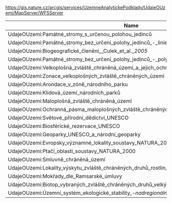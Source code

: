 https://gis.nature.cz/arcgis/services/UzemneAnalytickePodklady/UdajeOUzemi/MapServer/WFSServer

|Name|Title|Abstract|
|--|--|--|
|UdajeOUzemi:Památné_stromy_s_určenou_polohou_jedinců|Památné_stromy_s_určenou_polohou_jedinců||
|UdajeOUzemi:Památné_stromy_bez_určení_polohy_jedinců_-_linie|Památné_stromy_bez_určení_polohy_jedinců_-_linie||
|UdajeOUzemi:Biogeografické_členění__Culek_et_al.__2005_|Biogeografické_členění__Culek_et_al.__2005_||
|UdajeOUzemi:Památné_stromy_bez_určení_polohy_jedinců_-_polygony|Památné_stromy_bez_určení_polohy_jedinců_-_polygony||
|UdajeOUzemi:Velkoplošná_zvláště_chráněná_území_a_jejich_ochranná_pásma|Velkoplošná_zvláště_chráněná_území_a_jejich_ochranná_pásma||
|UdajeOUzemi:Zonace_velkoplošných_zvláště_chráněných_území|Zonace_velkoplošných_zvláště_chráněných_území||
|UdajeOUzemi:Arondace_v_zóně_národního_parku|Arondace_v_zóně_národního_parku||
|UdajeOUzemi:Klidová_území_národních_parků|Klidová_území_národních_parků||
|UdajeOUzemi:Maloplošná_zvláště_chráněná_území|Maloplošná_zvláště_chráněná_území||
|UdajeOUzemi:Ochranná_pásma_maloplošných_zvláště_chráněných_území|Ochranná_pásma_maloplošných_zvláště_chráněných_území||
|UdajeOUzemi:Světové_přírodní_dědictví_UNESCO|Světové_přírodní_dědictví_UNESCO||
|UdajeOUzemi:Biosférické_rezervace_UNESCO|Biosférické_rezervace_UNESCO||
|UdajeOUzemi:Geoparky_UNESCO_a_národní_geoparky|Geoparky_UNESCO_a_národní_geoparky||
|UdajeOUzemi:Evropsky_významné_lokality_soustavy_NATURA_2000|Evropsky_významné_lokality_soustavy_NATURA_2000||
|UdajeOUzemi:Ptačí_oblasti_soustavy_NATURA_2000|Ptačí_oblasti_soustavy_NATURA_2000||
|UdajeOUzemi:Smluvně_chráněná_území|Smluvně_chráněná_území||
|UdajeOUzemi:Lokality_výskytu_zvláště_chráněných_druhů_rostlin_a_živočichů_s_národním_významem|Lokality_výskytu_zvláště_chráněných_druhů_rostlin_a_živočichů_s_národním_významem||
|UdajeOUzemi:Mokřady_dle_Ramsarské_úmluvy|Mokřady_dle_Ramsarské_úmluvy||
|UdajeOUzemi:Biotop_vybraných_zvláště_chráněných_druhů_velkých_savců|Biotop_vybraných_zvláště_chráněných_druhů_velkých_savců||
|UdajeOUzemi:Územní_systém_ekologické_stability_-_nadregionální_biocentra_-_koncepce|Územní_systém_ekologické_stability_-_nadregionální_biocentra_-_koncepce||
